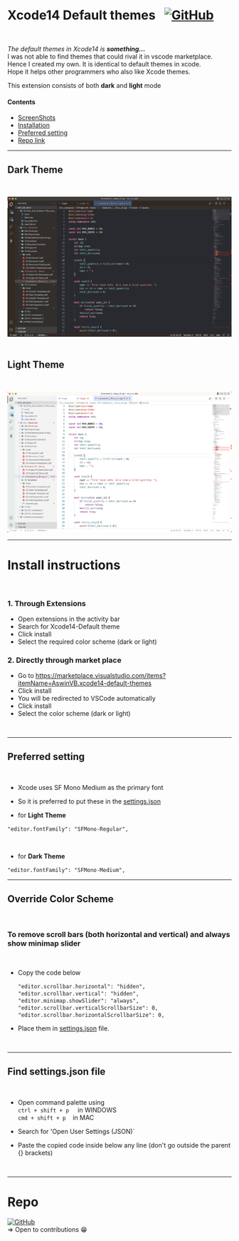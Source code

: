 # **Xcode14 Default themes** &nbsp; [![GitHub](https://img.shields.io/badge/github-%23121011.svg?style=for-the-badge&logo=github&logoColor=white)](https://github.com/vbaswin/Xcode14-VScode-Extension)
<br>

_The default themes in Xcode14 is __something...___  
I was not able to find themes that could rival it in vscode marketplace.  
Hence I created my own. It is identical to default themes in xcode.  
Hope it helps other programmers who also like Xcode themes.    

This extension consists of both **dark** and **light** mode

#### **Contents**

- [ScreenShots](#dark-theme)
- [Installation](#install-instructions)
- [Preferred setting](#preferred-setting)
- [Repo link](#repo)


<hr>


## **Dark Theme**
<br>

![Dark theme png](/dark.png)<br>
<br>

## **Light Theme**
<br>


![Light theme png](/light.png)


<hr>

# **Install instructions**
<br>

### **1. Through Extensions**

- Open extensions in the activity bar 
- Search for Xcode14-Default theme
- Click install
- Select the required color scheme (dark or light)

### **2. Directly through market place** 

- Go to https://marketplace.visualstudio.com/items?itemName=AswinVB.xcode14-default-themes
- Click install
- You will be redirected to VSCode automatically
- Click install 
- Select the color scheme (dark or light)


<br>
<hr>

## **Preferred setting**
<br>

- Xcode uses SF Mono Medium as the primary font 
- So it is preferred to put these in the [settings.json](#find-settingsjson-file) 

- for **Light Theme**
```
"editor.fontFamily": "SFMono-Regular",
``` 
<br>

- for **Dark Theme**
```
"editor.fontFamily": "SFMono-Medium",
``` 
<hr>


## **Override Color Scheme**
<br>

###  **To remove scroll bars (both horizontal and vertical) and always show minimap slider**
<br>

- Copy the code below

    ```
    "editor.scrollbar.horizontal": "hidden",
    "editor.scrollbar.vertical": "hidden",
    "editor.minimap.showSlider": "always",
    "editor.scrollbar.verticalScrollbarSize": 0,
    "editor.scrollbar.horizontalScrollbarSize": 0,
    ```
- Place them in [settings.json](#find-settingsjson-file) file.




<br>
<hr>

## **Find settings.json file**
<br>

- Open command palette using <br>
    `ctrl + shift + p` &nbsp; &nbsp; in WINDOWS<br>
    `cmd + shift + p`  &nbsp; &nbsp;in MAC
- Search for 'Open User Settings (JSON)`  

- Paste the copied code inside below any line (don't go outside the parent {} brackets)

<br>


<hr>

# Repo

[![GitHub](https://img.shields.io/badge/github-%23121011.svg?style=for-the-badge&logo=github&logoColor=white)](https://github.com/vbaswin/Xcode14-VScode-Extension)
<br>
=> Open to contributions 😁
